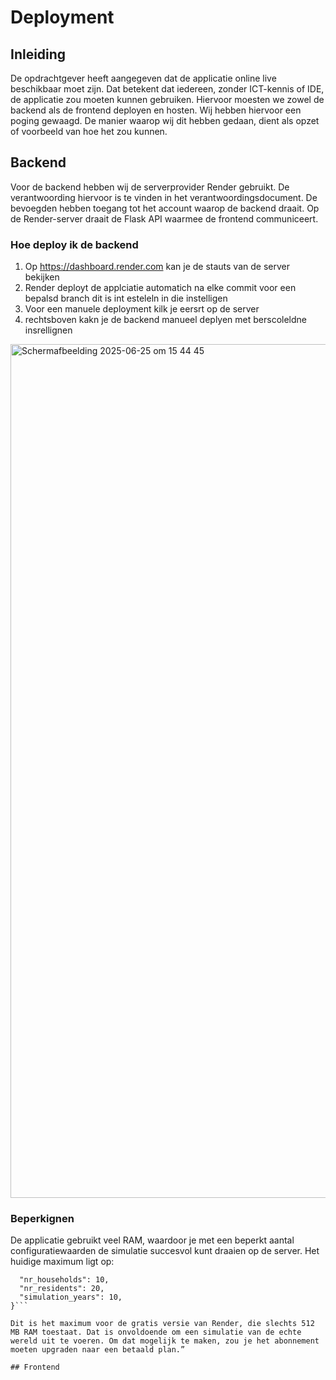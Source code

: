 # Deployment

## Inleiding
De opdrachtgever heeft aangegeven dat de applicatie online live beschikbaar moet zijn. Dat betekent dat iedereen, zonder ICT-kennis of IDE, de applicatie zou moeten kunnen gebruiken. Hiervoor moesten we zowel de backend als de frontend deployen en hosten. Wij hebben hiervoor een poging gewaagd. De manier waarop wij dit hebben gedaan, dient als opzet of voorbeeld van hoe het zou kunnen.

## Backend

Voor de backend hebben wij de serverprovider Render gebruikt. De verantwoording hiervoor is te vinden in het verantwoordingsdocument. De bevoegden hebben toegang tot het account waarop de backend draait. Op de Render-server draait de Flask API waarmee de frontend communiceert.

### Hoe deploy ik de backend
1. Op https://dashboard.render.com kan je de stauts van de server bekijken
2. Render deployt de  applciatie automatich na elke commit voor een bepalsd branch dit is int esteleln in die instelligen
3. Voor een manuele deployment kilk je eersrt op de server
4. rechtsboven kakn je de backend manueel deplyen met berscoleldne insrellignen


<img width="1366" alt="Scherm­afbeelding 2025-06-25 om 15 44 45" src="https://github.com/user-attachments/assets/4864a9b8-7535-45e5-9b55-99ec1725ce6d" />

### Beperkignen
De applicatie gebruikt veel RAM, waardoor je met een beperkt aantal configuratiewaarden de simulatie succesvol kunt draaien op de server. Het huidige maximum ligt op:
```{
  "nr_households": 10,
  "nr_residents": 20,
  "simulation_years": 10,
}```

Dit is het maximum voor de gratis versie van Render, die slechts 512 MB RAM toestaat. Dat is onvoldoende om een simulatie van de echte wereld uit te voeren. Om dat mogelijk te maken, zou je het abonnement moeten upgraden naar een betaald plan.”

## Frontend
